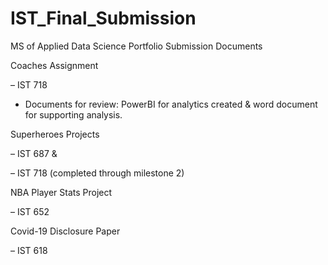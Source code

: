 # IST_Final_Submission

MS of Applied Data Science Portfolio Submission Documents

Coaches Assignment

– IST 718 

- Documents for review: PowerBI for analytics created & word document for supporting analysis.

Superheroes Projects 

– IST 687 & 

– IST 718 (completed through milestone 2)

NBA Player Stats Project 

– IST 652 

Covid-19 Disclosure Paper 

– IST 618 
